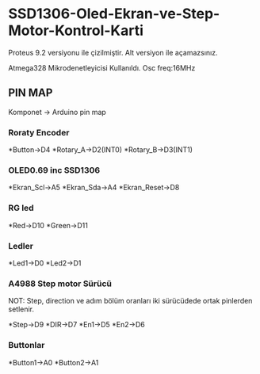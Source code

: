 # SSD1306-Oled-Ekran-ve-Step-Motor-Kontrol-Karti

Proteus 9.2 versiyonu ile çizilmiştir. Alt versiyon ile açamazsınız.

Atmega328 Mikrodenetleyicisi Kullanıldı.
Osc freq:16MHz





## PIN MAP


Komponet                         ->              Arduino pin map

### Roraty Encoder

 *Button->D4
 *Rotary_A->D2(INT0)
 *Rotary_B->D3(INT1)

### OLED0.69 inc SSD1306

 *Ekran_Scl->A5
 *Ekran_Sda->A4
 *Ekran_Reset->D8

### RG led

 *Red->D10
 *Green->D11

### Ledler

 *Led1->D0
 *Led2->D1

### A4988 Step motor Sürücü

NOT: Step, direction ve adım bölüm oranları iki sürücüdede ortak pinlerden setlenir.

 *Step->D9
 *DIR->D7
 *En1->D5
 *En2->D6

### Buttonlar

 *Button1->A0
 *Button2->A1





